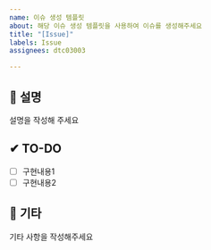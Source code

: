 ```yaml
---
name: 이슈 생성 템플릿
about: 해당 이슈 생성 템플릿을 사용하여 이슈를 생성해주세요
title: "[Issue]"
labels: Issue
assignees: dtc03003

---
```


## 📄 설명
 설명을 작성해 주세요

## ✔ TO-DO
- [ ] 구현내용1
- [ ] 구현내용2

## 🔔 기타
 기타 사항을 작성해주세요
